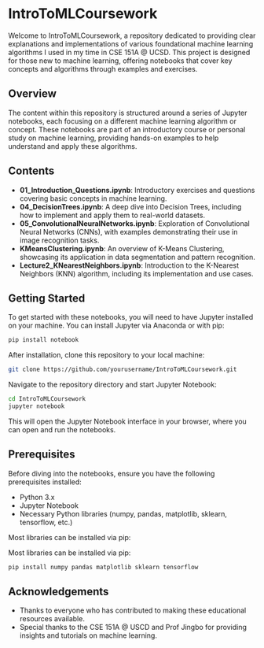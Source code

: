 # IntroToMLCoursework

Welcome to IntroToMLCoursework, a repository dedicated to providing clear explanations and implementations of various foundational machine learning algorithms I used in my time in CSE 151A @ UCSD. This project is designed for those new to machine learning, offering notebooks that cover key concepts and algorithms through examples and exercises.

## Overview

The content within this repository is structured around a series of Jupyter notebooks, each focusing on a different machine learning algorithm or concept. These notebooks are part of an introductory course or personal study on machine learning, providing hands-on examples to help understand and apply these algorithms.

## Contents

- **01_Introduction_Questions.ipynb**: Introductory exercises and questions covering basic concepts in machine learning.
- **04_DecisionTrees.ipynb**: A deep dive into Decision Trees, including how to implement and apply them to real-world datasets.
- **05_ConvolutionalNeuralNetworks.ipynb**: Exploration of Convolutional Neural Networks (CNNs), with examples demonstrating their use in image recognition tasks.
- **KMeansClustering.ipynb**: An overview of K-Means Clustering, showcasing its application in data segmentation and pattern recognition.
- **Lecture2_KNearestNeighbors.ipynb**: Introduction to the K-Nearest Neighbors (KNN) algorithm, including its implementation and use cases.

## Getting Started

To get started with these notebooks, you will need to have Jupyter installed on your machine. You can install Jupyter via Anaconda or with pip:

```bash
pip install notebook
```

After installation, clone this repository to your local machine:

```bash
git clone https://github.com/yourusername/IntroToMLCoursework.git
```

Navigate to the repository directory and start Jupyter Notebook:

```bash
cd IntroToMLCoursework
jupyter notebook
```

This will open the Jupyter Notebook interface in your browser, where you can open and run the notebooks.

## Prerequisites

Before diving into the notebooks, ensure you have the following prerequisites installed:

- Python 3.x
- Jupyter Notebook
- Necessary Python libraries (numpy, pandas, matplotlib, sklearn, tensorflow, etc.)

Most libraries can be installed via pip:

Most libraries can be installed via pip:

```bash
pip install numpy pandas matplotlib sklearn tensorflow
```

## Acknowledgements 

- Thanks to everyone who has contributed to making these educational resources available.
- Special thanks to the CSE 151A @ USCD and Prof Jingbo for providing insights and tutorials on machine learning.
